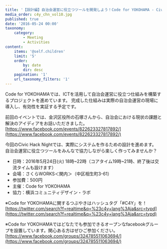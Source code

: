 ```yaml
---
title: '【設計編】自治会運営に役立つツールを開発しよう！Code for YOKOHAMA - Civic Hack Night vol.10'
media_order: c4y_chn_vol10.jpg
published: true
date: '2016-05-24 00:00'
taxonomy:
    category:
        - Meeting
        - Activities
content:
    items: '@self.children'
    limit: '5'
    order:
        by: date
        dir: desc
    pagination: '1'
    url_taxonomy_filters: '1'
---
```


Code for YOKOHAMAでは、ICTを活用して自治会運営に役立つ仕組みを構築するプロジェクトを進めています。
完成した仕組みは実際の自治会運営の現場に導入し、有効性を実証する予定です。  

前回のイベントでは、金沢区役所の石塚さんから、自治会における現状の課題と解決のアイディアをお話いただきました。  
[https://www.facebook.com/events/822623327817892/](https://www.facebook.com/events/822623327817892/)  

今回のCivic Hack Nightでは、実際にシステムを作るための設計を進めます。  
自治会運営に役立つツールをみんなで協力しながら楽しく作ってみませんか？  

* 日時：2016年5月24日(火) 18時~22時（コアタイム19時~21時、終了後は交流タイムも設けます）
* 会場：さくらWORKS＜関内＞（中区相生町3-61）
* 参加費：500円
* 主催：Code for YOKOHAMA
* 協力：横浜コミュニティデザイン・ラボ  

※Code for YOKOHAMAに関するつぶやきはハッシュタグ「#C4Y」を！  
[https://twitter.com/search?f=realtime&q=%23c4y+lang%3Aja&src=typd](https://twitter.com/search?f=realtime&q=%23c4y+lang%3Aja&src=typd)  

※Code for YOKOHAMAではどなたでも参加できるオープンなfacebookグループを設置しています。関心ある方はぜひご参加ください。  
[https://www.facebook.com/groups/324785511063694/](https://www.facebook.com/groups/324785511063694/)
